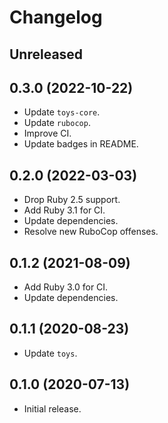 # Changelog

## Unreleased

## 0.3.0 (2022-10-22)

*   Update `toys-core`.
*   Update `rubocop`.
*   Improve CI.
*   Update badges in README.

## 0.2.0 (2022-03-03)

*   Drop Ruby 2.5 support.
*   Add Ruby 3.1 for CI.
*   Update dependencies.
*   Resolve new RuboCop offenses.

## 0.1.2 (2021-08-09)

*   Add Ruby 3.0 for CI.
*   Update dependencies.

## 0.1.1 (2020-08-23)

*   Update `toys`.

## 0.1.0 (2020-07-13)

*   Initial release.

